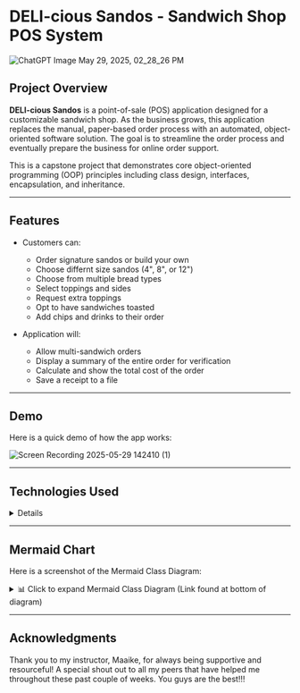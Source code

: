 # DELI-cious Sandos - Sandwich Shop POS System
![ChatGPT Image May 29, 2025, 02_28_26 PM](https://github.com/user-attachments/assets/591f162c-2e58-4ec8-9ed4-2645bbb87bde)

## Project Overview

**DELI-cious Sandos** is a point-of-sale (POS) application designed for a customizable sandwich shop. As the business grows, this application replaces the manual, paper-based order process with an automated, object-oriented software solution. The goal is to streamline the order process and eventually prepare the business for online order support.

This is a capstone project that demonstrates core object-oriented programming (OOP) principles including class design, interfaces, encapsulation, and inheritance.

---

## Features

- Customers can:
    - Order signature sandos or build your own
    - Choose differnt size sandos (4", 8", or 12")
    - Choose from multiple bread types
    - Select toppings and sides
    - Request extra toppings
    - Opt to have sandwiches toasted
    - Add chips and drinks to their order
  

- Application will:
    - Allow multi-sandwich orders
    - Display a summary of the entire order for verification
    - Calculate and show the total cost of the order
    - Save a receipt to a file

---
## Demo

Here is a quick demo of how the app works:

![Screen Recording 2025-05-29 142410 (1)](https://github.com/user-attachments/assets/c0d6d783-0c36-4ca1-96f0-15d03c7e2b18)



---

## Technologies Used

<details>

- Java (JDK 17+)
- IntelliJ IDEA
- Git & GitHub
- Markdown for documentation
- Mermaid Chart

</details>

---

## Mermaid Chart

Here is a screenshot of the Mermaid Class Diagram:

<details>
  <summary>📊 Click to expand Mermaid Class Diagram (Link found at bottom of diagram)</summary>

![mermaidChart](https://github.com/user-attachments/assets/cfe13292-5781-4e26-b4a5-7d0ea73e4e45)


https://www.mermaidchart.com/raw/4704ec49-9312-4945-9fb2-53a760bd991b?theme=dark&version=v0.1&format=svg

</details>

---

## Acknowledgments

Thank you to my instructor, Maaike, for always being supportive and resourceful! A special shout out to all my peers that have helped me throughout these past couple of weeks. You guys are the best!!!
